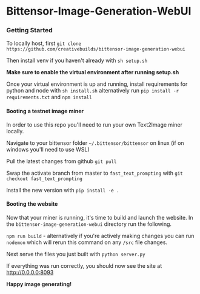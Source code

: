 # Bittensor-Image-Generation-WebUI

### Getting Started

To locally host, first `git clone https://github.com/creativebuilds/bittensor-image-generation-webui`

Then install venv if you haven't already with `sh setup.sh`

**Make sure to enable the virtual environment after running setup.sh**

Once your virtual environment is up and running, install requirements for python and node with `sh install.sh` alternatively run `pip install -r requirements.txt` and `npm install`

#### Booting a testnet image miner

In order to use this repo you'll need to run your own Text2Image miner locally.

Navigate to your bittensor folder `~/.bittensor/bittensor` on linux (if on windows you'll need to use WSL)

Pull the latest changes from github `git pull`

Swap the activate branch from master to `fast_text_prompting` with `git checkout fast_text_prompting`

Install the new version with `pip install -e .`

#### Booting the website

Now that your miner is running, it's time to build and launch the website. In the `bittensor-image-generation-webui` directory run the following.

`npm run build` - alternatively if you're actively making changes you can run `nodemon` which will rerun this command on any `/src` file changes.

Next serve the files you just built with `python server.py`

If everything was run correctly, you should now see the site at http://0.0.0.0:8093

**Happy image generating!**


